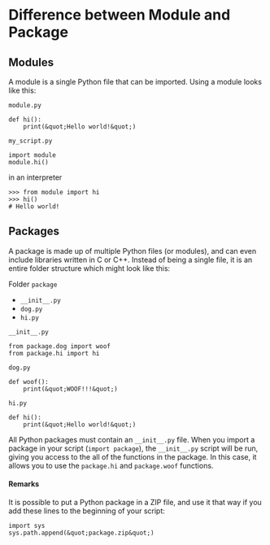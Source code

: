 # Difference between Module and Package



## Modules


A module is a single Python file that can be imported. Using a module looks like this:

`module.py`

```
def hi():
    print(&quot;Hello world!&quot;)

```

`my_script.py`

```
import module
module.hi()

```

in an interpreter

```
>>> from module import hi
>>> hi()
# Hello world!

```



## Packages


A package is made up of multiple Python files (or modules), and can even include libraries written in C or C++. Instead of being a single file, it is an entire folder structure which might look like this:

Folder `package`

- `__init__.py`
- `dog.py`
- `hi.py`

`__init__.py`

```
from package.dog import woof
from package.hi import hi

```

`dog.py`

```
def woof():
    print(&quot;WOOF!!!&quot;)

```

`hi.py`

```
def hi():
    print(&quot;Hello world!&quot;)

```

All Python packages must contain an `__init__.py` file. When you import a package in your script (`import package`), the `__init__.py` script will be run, giving you access to the all of the functions in the package. In this case, it allows you to use the `package.hi` and `package.woof` functions.



#### Remarks


It is possible to put a Python package in a ZIP file, and use it that way if you add these lines to the beginning of your script:

```
import sys
sys.path.append(&quot;package.zip&quot;)

```

